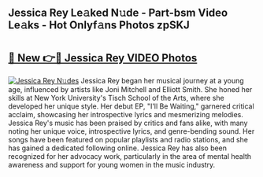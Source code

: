 ## Jessica Rey Le𝚊ked N𝚞de - Part-bsm Video Le𝚊ks - Hot Onlyf𝚊ns Photos zpSKJ

# <h2><a href="http://ab36106.deff.icu/?id=Jessica+Rey">🔗 New 👉🔴 Jessica Rey VIDEO Photos</a></h2>

[![Jessica Rey N𝚞des](https://i.imgur.com/rIISA9y.gif)](http://ab36106.deff.icu/?id=Jessica+Rey)
Jessica Rey began her musical journey at a young age, influenced by artists like Joni Mitchell and Elliott Smith. She honed her skills at New York University's Tisch School of the Arts, where she developed her unique style. Her debut EP, "I'll Be Waiting," garnered critical acclaim, showcasing her introspective lyrics and mesmerizing melodies. Jessica Rey's music has been praised by critics and fans alike, with many noting her unique voice, introspective lyrics, and genre-bending sound. Her songs have been featured on popular playlists and radio stations, and she has gained a dedicated following online. Jessica Rey has also been recognized for her advocacy work, particularly in the area of mental health awareness and support for young women in the music industry.
